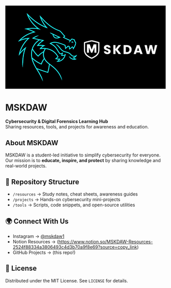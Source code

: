![MSKDAW Banner](LEGEND_MSKDAW.png)
# MSKDAW
**Cybersecurity & Digital Forensics Learning Hub**  
Sharing resources, tools, and projects for awareness and education.

## About MSKDAW
MSKDAW is a student-led initiative to simplify cybersecurity for everyone.  
Our mission is to **educate, inspire, and protect** by sharing knowledge and real-world projects.

## 📂 Repository Structure
- `/resources` → Study notes, cheat sheets, awareness guides  
- `/projects` → Hands-on cybersecurity mini-projects  
- `/tools` → Scripts, code snippets, and open-source utilities

## 🌍 Connect With Us
- Instagram → [@mskdaw1](https://www.instagram.com/mskdaw1?igsh=MTdscjVuMWZ4bWs3Nw%3D%3D&utm_source=qr)  
- Notion Resources → (https://www.notion.so/MSKDAW-Resources-2524f88334a3806493c4d3b70a9f8e69?source=copy_link)
- GitHub Projects → (this repo!)

## 📜 License
Distributed under the MIT License. See `LICENSE` for details.
